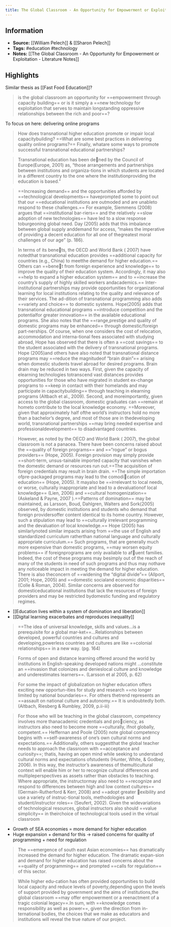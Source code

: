 ```yaml
---
title: The Global Classroom - An Opportunity for Empowerment or Exploitation? - Publication
---
```

## Information
- **Source:** [[William Pelech]] & [[Sharon Pelech]]
- **Tags:** #education #technology 
- **Notes:** [[The Global Classroom - An Opportunity for Empowerment or Exploitation - Literature Notes]]

## Highlights

Similar thesis as [[Fast Food Education]]?

> is the global classroom an opportunity for ==empowerment through capacity building== or is it simply a ==new technology for exploitation that serves to maintain longstanding oppressive relationships between the rich and poor==?

To focus on here: delivering online programs

> How does transnational higher education promote or impair local capacitybuilding? ==What are some best practices in delivering quality online programs?== Finally, whatare some ways to promote successful transnational educational partnerships?

> Transnational education has been dened by the Council of Europe(Europe, 2001) as, “those arrangements and partnerships between institutions and organiza-tions in which students are located in a different country to the one where the institutionproviding the education is based.”

> ==Increasing demand== and the opportunities afforded by ==technological developments== haveprompted some to point out that our ==educational institutions are outmoded and are unableto respond to these challenges.== For example, Siemmens (2008) argues that ==institutional bar-riers== and the relatively ==slow adoption of new technologies== have led to a slow response toburgeoning global need. Day (2005) adds that this imbalance between global supply anddemand for access, “makes the imperative of providing a decent education for all one of thegreatest moral challenges of our age” (p. 186).

> In terms of its benets, the OECD and World Bank ( 2007) have notedthat transnational education provides ==additional capacity for countries (e.g., China) to meetthe demand for higher education.== Others can ==benet from foreign experience and knowledge== to improve the quality of their education system. Accordingly, it may also ==help to expand a higher education system== and to ==increase the country’s supply of highly skilled workers andacademics.== Inter-institutional partnerships may provide opportunities for organizational learning for local institutions relating to the quality and relevance of their services. The ad-dition of transnational programming also adds ==variety and choice== to domestic systems. Hope(2005) adds that transnational educational programs ==introduce competition and the potentialfor greater innovation== in the available educational programs. She also notes that the ==range,prestige and quality of domestic programs may be enhanced== through domestic/foreign part-nerships. Of course, when one considers the cost of relocation, accommodation and interna-tional fees associated with studying abroad, Hope has observed that there is often a ==cost savings== to the student associated with the delivery of transnational programs. Hope (2005)and others have also noted that transnational distance programs may ==reduce the magnitudeof “brain drain”== arising when domestic students travel abroad for desired programs. Brain drain may be reduced in two ways. First, given the capacity of elearning technologies totranscend vast distances provides opportunities for those who have migrated in student ex-change programs to ==keep in contact with their homelands and may participate in capacitybuilding== through teaching in elearning programs (Altbach et al., 2009). Second, and moreimportantly, given access to the global classroom, domestic graduates can ==remain at hometo contribute to the local knowledge economy. ==Moreover, given that approximately half ofthe world’s instructors hold no more than a bachelor’s degree, and most of those are in thedeveloping world, transnational partnerships ==may bring needed expertise and professionaldevelopment== to disadvantaged countries.


> However, as noted by the OECD and World Bank ( 2007), the global classroom is not a panacea. There have been concerns raised about the ==quality of foreign programs== and ==“rogue” or bogus providers== (Hope, 2005). Foreign provision may simply provide ==short-term, unsus-tainable imported capacity that vanishes when the domestic demand or resources run out.==The acquisition of foreign credentials may result in brain drain. ==The simple importation ofpre-packaged programs may lead to the comodication of education== (Hope, 2005). It mayalso be ==irrelevant to local needs, or worse, culturally inappropriate and lead to a devaluationof local knowledge== (Lien, 2006) and ==cultural homogenization== (Askeland & Payne, 2007 ).==Patterns of domination== may be maintained, as Larsson, Boud, Dahlgren, Walters and Sork(2005) observed, by domestic institutions and students who demand that foreign providersoffer content identical to its home country. However, such a stipulation may lead to ==culturally irrelevant programming and the devaluation of local knowledge.== Hope (2005) has similarlynoted similar impacts arising from ==the use of English and standardized curriculum ratherthan national language and culturally appropriate curriculum.== Such programs, that are generally much more expensive than domestic programs, ==may worsen equity problems== if foreignprograms are only available to afuent families. Indeed, the cost of these programs may besimply out of the reach of many of the students in need of such programs and thus may nothave any noticeable impact in meeting the demand for higher education. There is also theconcern of ==widening the “digital divide”== (Allport, 2001; Hope, 2005) and ==domestic socialand economic disparities== (Colle & Roman, 2004). Similar concerns are observed for domesticeducational institutions that lack the resources of foreign providers and may be restricted bydomestic funding and regulatory regimes.

+ [[Education lives within a system of domination and liberation]]
+ [[Digital learning exacerbates and reproduces inequality]]

> ==The idea of universal knowledge, skills and values…is a prerequisite for a global mar-ket==…Relationships between developed, powerful countries and cultures and developing,powerless countries and cultures are like ==colonial relationships== in a new way. (pg. 164)

> Forms of open and distance learning offered around the world by institutions in English-speaking developed nations might …constitute an ==invasion that colonizes and denieslocal culture and knowledge and underestimates learners==. (Larsson et al 2005, p. 62)

> For some the impact of globalization on higher education offers exciting new opportun-ities for study and research ==no longer limited by national boundaries==. For others thetrend represents an ==assault on national culture and autonomy.== It is undoubtedly both.(Altbach, Riesberg & Rumbley, 2009, p.ii-iii)


> For those who will be teaching in the global classroom, competency involves more thanacademic credentials and prociency, as instructors also need to become more ==culturally, ifnot globally, competent.== Heffernan and Poole (2005) note global competency begins with ==self-awareness of one’s own cultural norms and expectations.== Additionally, others suggestthat the global teacher needs to approach the classroom with ==acceptance and curiosity==; thatis, having an open mind while seeking to understand cultural norms and expectations ofstudents (Hunter, White, & Godbey, 2006). In this way, the instructor’s awareness of themulticultural context will enable him or her to recognize cultural differences and multipleperspectives as assets rather than obstacles to teaching. Where appropriate, the instructormay also need to ==recognize and respond to differences between high and low context cultures==(Germain-Rutherford & Kerr, 2008) and ==adopt greater exibility and use a variety of instruc-tional tools, methodologies and student/instructor roles== (Seufert, 2002). Given the widevariations of technological resources, global instructors also should ==value simplicity== in theirchoice of technological tools used in the virtual classroom

+ Growth of SEA economies = more demand for higher education
+ Huge expansion + demand for this -> raised concerns for quality of programming + need for regulation

> The ==emergence of south east Asian economies== has dramatically increased the demand for higher education. The dramatic expan-sion and demand for higher education has raised concerns about the ==quality of programming== and prompted ==calls for regulation== of this sector.

> While higher edu-cation has often provided opportunities to build local capacity and reduce levels of poverty,depending upon the levels of support provided by government and the aims of institutions,the global classroom ==may offer empowerment or a reenactment of a tragic colonial legacy==.In sum, with ==knowledge comes responsibility as well as power==, given the direction from in-ternational bodies, the choices that we make as educators and institutions will reveal the true nature of our project.